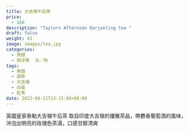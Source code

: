 ```yaml
---
title: 大吉嶺午后茶
price:
  - 160
description: "Taylors Afternoon Darjeeling tea "
draft: false
weight: 41
image: images/tea.jpg
categories:
  - 茶類
  - 西洋茶  冷／熱
tags:
  - 茶類
  - 調茶
  - 大吉嶺
  - 白毫
  - 紅茶
date: 2023-08-11T23:15:08+08:00
---
```

英國皇家泰勒大吉嶺午后茶
取自印度大吉嶺的優雅茶品，帶麝香葡萄酒的風味，沖泡出明亮的玫瑰色茶湯，口感甘醇清爽